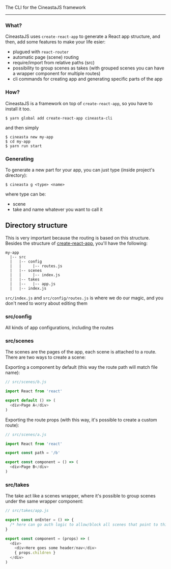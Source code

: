 The CLI for the CineastaJS framework

---

### What?

CineastaJS uses `create-react-app` to generate a React app structure, and then, add some features to make your life esier:
- plugued with `react-router`
- automatic page (scene) routing
- require/import from relative paths (src)
- possibility to group scenes as takes (with grouped scenes you can have a wrapper component for multiple routes)
- cli commands for creating app and generating specific parts of the app

### How?

CineastaJS is a framework on top of `create-react-app`, so you have to install it too.

```
$ yarn global add create-react-app cineasta-cli
```

and then simply

```
$ cineasta new my-app
$ cd my-app
$ yarn run start
```

### Generating

To generate a new part for your app, you can just type (inside project's directory):
```
$ cineasta g <type> <name>
```
where type can be:
- scene
- take
and name whatever you want to call it

## Directory structure

This is very important because the routing is based on this structure.
Besides the structure of [create-react-app](https://github.com/facebookincubator/create-react-app#creating-an-app), you'll have the following:

```
my-app
  |-- src
  |   |-- config
  |   |     |-- routes.js
  |   |-- scenes
  |   |     |-- index.js
  |   |-- takes
  |   |--   |-- app.js
  |   |-- index.js
```

`src/index.js` and `src/config/routes.js` is where we do our magic, and you don't need to worry about editing them

### src/config

All kinds of app configurations, including the routes

### src/scenes

The scenes are the pages of the app, each scene is attached to a route. There are two ways to create a scene:

Exporting a component by default (this way the route path will match file name):
```js
// src/scenes/b.js

import React from 'react'

export default () => (
  <div>Page A</div>
)
```

Exporting the route props (with this way, it's possible to create a custom route):
```js
// src/scenes/a.js

import React from 'react'

export const path = '/b'

export const component = () => (
  <div>Page B</div>
)
```

### src/takes

The take act like a scenes wrapper, where it's possible to group scenes under the same wrapper component:
```js
// src/takes/app.js

export const onEnter = () => {
  /* here can go auth logic to allow/block all scenes that point to this take */
}

export const component = (props) => (
  <div>
    <div>Here goes some header/nav</div>
    { props.children }
  </div>
)
```
